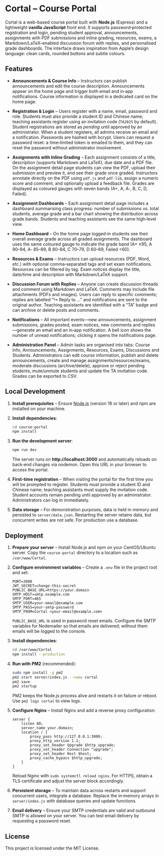 # Cortal – Course Portal

Cortal is a web-based course portal built with **Node.js** (Express) and a lightweight **vanilla JavaScript** front end.  It supports password‑protected registration and login, pending student approval, announcements, assignments with PDF submissions and inline grading, resources, exams, a Markdown/LaTeX–enabled discussion forum with replies, and personalised grade dashboards.  The interface draws inspiration from Apple’s design language: clean cards, rounded buttons and subtle colours.

## Features

- **Announcements & Course Info** – Instructors can publish announcements and edit the course description.  Announcements appear on the home page and trigger both email and in‑app notifications.  Course information is displayed in a dedicated card on the home page.

- **Registration & Login** – Users register with a name, email, password and role.  Students must also provide a student ID and Chinese name; teaching assistants register using an invitation code (`TA2025` by default).  Student registrations are stored as *pending* until approved by an administrator.  When a student registers, all admins receive an email and a notification.  Passwords are hashed with bcrypt.  Users can request a password reset: a time‑limited token is emailed to them, and they can reset the password without administrator involvement.

- **Assignments with Inline Grading** – Each assignment consists of a title, description (supports Markdown and LaTeX), due date and a PDF file.  On the assignment detail page students can view the PDF, upload their submission and preview it, and see their grade once graded.  Instructors annotate directly on the PDF using `pdf.js` and `pdf‑lib`, assign a numeric score and comment, and optionally upload a feedback file.  Grades are displayed as coloured gauges with seven bands (A+, A, A‑, B, C, D, Failed).

- **Assignment Dashboards** – Each assignment detail page includes a dashboard summarising class progress: number of submissions vs. total students, average grade and a bar chart showing the distribution across grade bands.  Students and teaching assistants see the same high‑level view.

- **Home Dashboard** – On the home page logged‑in students see their overall average grade across all graded assignments.  The dashboard uses the same coloured gauge to indicate the grade band (A+ ≥95, A 90–94, A‑ 85–89, B 80–84, C 70–79, D 60–69, Failed <60).

- **Resources & Exams** – Instructors can upload resources (PDF, Word, etc.) with optional comma‑separated tags and set exam notifications.  Resources can be filtered by tag.  Exam notices display the title, date/time and description with Markdown/LaTeX support.

- **Discussion Forum with Replies** – Anyone can create discussion threads and comment using Markdown and LaTeX.  Comments may include file attachments (PDFs and images).  Users can reply to specific comments; replies are labelled “↳ Reply to …” and notifications are sent to the original author.  Teaching assistants are identified with a “TA” badge and can archive or delete posts and comments.

- **Notifications** – All important events—new announcements, assignment submissions, grades posted, exam notices, new comments and replies—generate an email and an in‑app notification.  A bell icon shows the number of unread notifications; clicking it opens the notifications page.

- **Administration Panel** – Admin tasks are organised into tabs: Course Info, Announcements, Assignments, Resources, Exams, Discussions and Students.  Administrators can edit course information, publish and delete announcements, create and manage assignments/resources/exams, moderate discussions (archive/delete), approve or reject pending students, mute/unmute students and update the TA invitation code.  Grades can be exported to CSV.

## Local Development

1. **Install prerequisites** – Ensure [Node.js](https://nodejs.org/) (version 16 or later) and npm are installed on your machine.

2. **Install dependencies**:

   ```bash
   cd course-portal
   npm install
   ```

3. **Run the development server**:

   ```bash
   npm run dev
   ```

   The server runs on **http://localhost:3000** and automatically reloads on back‑end changes via nodemon.  Open this URL in your browser to access the portal.

4. **First‑time registration** – When visiting the portal for the first time you will be prompted to register.  Students must provide a student ID and Chinese name; teaching assistants must supply the invitation code.  Student accounts remain pending until approved by an administrator.  Administrators can log in immediately.

5. **Data storage** – For demonstration purposes, data is held in memory and persisted to `server/data.json`.  Restarting the server retains data, but concurrent writes are not safe.  For production use a database.

## Deployment

1. **Prepare your server** – Install Node.js and npm on your CentOS/Ubuntu server.  Copy the `course-portal` directory to a location such as `/var/www/Cortal`.

2. **Configure environment variables** – Create a `.env` file in the project root and set:

   ```env
   PORT=3000
   JWT_SECRET=change-this-secret
   PUBLIC_BASE_URL=https://your.domain
   SMTP_HOST=smtp.example.com
   SMTP_PORT=465
   SMTP_USER=your-email@example.com
   SMTP_PASS=your-smtp-password
   SMTP_FROM=Cortal <your-email@example.com>
   ```

   `PUBLIC_BASE_URL` is used in password reset emails.  Configure the SMTP variables for Nodemailer so that emails are delivered; without them emails will be logged to the console.

3. **Install dependencies**:

   ```bash
   cd /var/www/Cortal
   npm install --production
   ```

4. **Run with PM2** (recommended):

   ```bash
   sudo npm install -g pm2
   pm2 start server/index.js --name cortal
   pm2 save
   pm2 startup
   ```

   PM2 keeps the Node.js process alive and restarts it on failure or reboot.  Use `pm2 logs cortal` to view logs.

5. **Configure Nginx** – Install Nginx and add a reverse proxy configuration:

   ```nginx
   server {
       listen 80;
       server_name your.domain;
       location / {
           proxy_pass http://127.0.0.1:3000;
           proxy_http_version 1.1;
           proxy_set_header Upgrade $http_upgrade;
           proxy_set_header Connection "upgrade";
           proxy_set_header Host $host;
           proxy_cache_bypass $http_upgrade;
       }
   }
   ```

   Reload Nginx with `sudo systemctl reload nginx`.  For HTTPS, obtain a TLS certificate and adjust the server block accordingly.

6. **Persistent storage** – To maintain data across restarts and support concurrent users, integrate a database.  Replace the in‑memory arrays in `server/index.js` with database queries and update functions.

7. **Email delivery** – Ensure your SMTP credentials are valid and outbound SMTP is allowed on your server.  You can test email delivery by requesting a password reset.

## License

This project is licensed under the MIT License.
